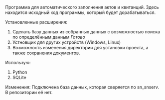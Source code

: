 Программа для автоматического заполнения актов и квитанций.
Здесь находится исходный код программы, который будет дорабатываться.

Установленные расширения:

1. Сделать базу данных из собранных данных с возможностью поиска по определённым данным *Готово* 
2. Устновщик для других устройств (Windows, Linux)
3. Возможность изменения директории для установки проекта, а также сохранения документов.


Использую:
1. Python
2. SQLite

Изменения: Подключена база данных, которая сверяется по sn_snserv. В репозитории её нет.
